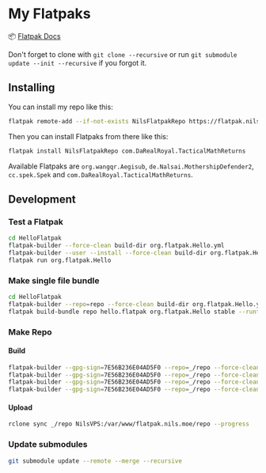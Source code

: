 # My Flatpaks

📦 [Flatpak Docs](https://docs.flatpak.org/)

Don't forget to clone with `git clone --recursive` or run `git submodule update --init --recursive` if you forgot it.

## Installing

You can install my repo like this:

```bash
flatpak remote-add --if-not-exists NilsFlatpakRepo https://flatpak.nils.moe/NilsFlatpakRepo.flatpakrepo
```

Then you can install Flatpaks from there like this:

```bash
flatpak install NilsFlatpakRepo com.DaRealRoyal.TacticalMathReturns
```

Available Flatpaks are `org.wangqr.Aegisub`, `de.Nalsai.MothershipDefender2`, `cc.spek.Spek` and `com.DaRealRoyal.TacticalMathReturns`.

## Development

### Test a Flatpak

```bash
cd HelloFlatpak
flatpak-builder --force-clean build-dir org.flatpak.Hello.yml
flatpak-builder --user --install --force-clean build-dir org.flatpak.Hello.yml
flatpak run org.flatpak.Hello
```

### Make single file bundle

```bash
cd HelloFlatpak
flatpak-builder --repo=repo --force-clean build-dir org.flatpak.Hello.yml
flatpak build-bundle repo hello.flatpak org.flatpak.Hello stable --runtime-repo="https://flathub.org/repo/flathub.flatpakrepo"
```

### Make Repo

#### Build

```bash
flatpak-builder --gpg-sign=7E56B236E04AD5F0 --repo=_/repo --force-clean _/build/Aegisub AegisubFlatpak/org.wangqr.Aegisub.yml
flatpak-builder --gpg-sign=7E56B236E04AD5F0 --repo=_/repo --force-clean _/build/MD2 MothershipDefender2Flatpak/de.Nalsai.MothershipDefender2.yml
flatpak-builder --gpg-sign=7E56B236E04AD5F0 --repo=_/repo --force-clean _/build/MD2 SpekFlatpak/cc.spek.Spek.yml
flatpak-builder --gpg-sign=7E56B236E04AD5F0 --repo=_/repo --force-clean _/build/TMR TacticalFlatpak/com.DaRealRoyal.TacticalMathReturns.yml
```

#### Upload

```bash
rclone sync _/repo NilsVPS:/var/www/flatpak.nils.moe/repo --progress
```

### Update submodules

```bash
git submodule update --remote --merge --recursive
```

